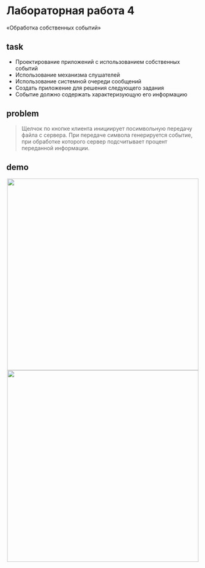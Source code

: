 # Лабораторная работа 4
«Обработка собственных событий»

## task
* Проектирование приложений с использованием собственных событий
* Использование механизма слушателей
* Использование системной очереди сообщений
* Создать приложение для решения следующего задания
* Событие должно содержать характеризующую его информацию

## problem
> Щелчок по кнопке клиента инициирует посимвольную передачу файла с сервера. При передаче символа генерируется событие, при обработке которого сервер подсчитывает процент переданной информации.

## demo

<p align="center">
	<img src="http://res.cloudinary.com/dzsjwgjii/image/upload/v1504445038/java-sem5lab4-1.png" width="500px"/>
	<img src="http://res.cloudinary.com/dzsjwgjii/image/upload/v1504445038/java-sem5lab4-2.png" width="500px"/>
</p>
